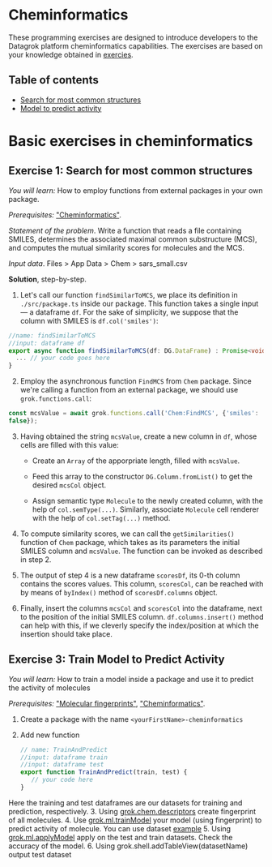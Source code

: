 <!-- TITLE: Cheminformatics -->
<!-- SUBTITLE: -->

# Cheminformatics

These programming exercises are designed to introduce developers to the Datagrok platform cheminformatics capabilities.
The exercises are based on your knowledge obtained in [exercies](./exercises.md).

## Table of contents

* [Search for most common structures](#exercise-1-search-for-most-common-structures)
* [Model to predict activity](#exercise-3-train-model-to-predict-activity)

# Basic exercises in cheminformatics

## Exercise 1: Search for most common structures

_You will learn:_ How to employ functions from external packages in your own package.

_Prerequisites:_ ["Cheminformatics"](#https://datagrok.ai/help/domains/chem/cheminformatics).

_Statement of the problem_. Write a function that reads a file containing SMILES, determines the associated
maximal common substructure (MCS), and computes the mutual similarity scores for molecules and the MCS.

_Input data_. Files > App Data > Chem > sars\_small.csv

**Solution**, step-by-step.

1. Let's call our function `findSimilarToMCS`, we place its definition in `./src/package.ts` inside our
package. This function takes a single input — a dataframe `df`. For the sake of simplicity, we suppose
that the column with SMILES is `df.col('smiles')`:

  ```typescript
  //name: findSimilarToMCS
  //input: dataframe df
  export async function findSimilarToMCS(df: DG.DataFrame) : Promise<void> {
    ... // your code goes here
  }
  ```

2. Employ the asynchronous function `FindMCS` from `Chem` package. Since we're calling a function from
an external package, we should use `grok.functions.call`:

  ```typescript
  const mcsValue = await grok.functions.call('Chem:FindMCS', {'smiles': 'smiles', 'df': dataframe, 'returnSmarts':
  false});
  ```

3. Having obtained the string `mcsValue`, create a new column in `df`, whose cells are filled with this
value:

    * Create an `Array` of the apporpriate length, filled with `mcsValue`.

    * Feed this array to the constructor `DG.Column.fromList()` to get the desired `mcsCol` object.

    * Assign semantic type `Molecule` to the newly created column, with the help of `col.semType(...)`.
    Similarly, associate `Molecule` cell renderer with the help of `col.setTag(...)` method.

4. To compute similarity scores, we can call the `getSimilarities()` function of `Chem` package, which
takes as its parameters the initial SMILES column and `mcsValue`. The function can be invoked as described
in step 2.

5. The output of step 4 is a new dataframe `scoresDf`, its 0-th column contains the scores values. This
column, `scoresCol`, can be reached with by means of `byIndex()` method of `scoresDf.columns` object.

6. Finally, insert the columns `mcsCol` and `scoresCol` into the dataframe, next to the position of the
initial SMILES column. `df.columns.insert()` method can help with this, if we cleverly specify the index/position
at which the insertion should take place.

## Exercise 3: Train Model to Predict Activity

_You will learn:_ How to train a model inside a package and use it to predict the activity of molecules

_Prerequisites:_  ["Molecular fingerprints"](#https://datagrok.ai/help/domains/chem/fingerprints),
["Cheminformatics"](#https://datagrok.ai/help/domains/chem/cheminformatics).

1. Create a package with the name `<yourFirstName>-cheminformatics`
2. Add new function

   ```javascript
   // name: TrainAndPredict
   //input: dataframe train
   //input: dataframe test
   export function TrainAndPredict(train, test) {
      // your code here
   }
   ```

Here the training and test dataframes are our datasets for training and prediction, respectively.
3. Using [grok.chem.descriptors](#https://datagrok.ai/js-api/modules/grok.chem#descriptors)  create fingerprint of all molecules.
4. Use [grok.ml.trainModel](#unexist) your model (using fingerprint) to predict activity of molecule.
You can use dataset [example](#https://public.datagrok.ai/f/Demo.TestJobs.Files.DemoFiles/chem/activity_cliffs.csv)
5. Using [grok.ml.applyModel](#https://datagrok.ai/js-api/modules/grok.ml#applyModel) apply on the test and train datasets.
Check the accuracy of the model.
6. Using grok.shell.addTableView(datasetName) output test dataset
